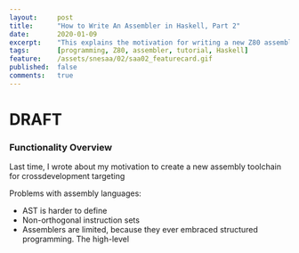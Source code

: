 ```yaml
---
layout:     post
title:      "How to Write An Assembler in Haskell, Part 2"
date:       2020-01-09
excerpt:    "This explains the motivation for writing a new Z80 assembler in the 20th century"
tags:       [programming, Z80, assembler, tutorial, Haskell]
feature:    /assets/snesaa/02/saa02_featurecard.gif
published:  false
comments:   true
---
```

# DRAFT

### Functionality Overview

Last time, I wrote about my motivation to create a new assembly toolchain for crossdevelopment targeting

Problems with assembly languages:

* AST is harder to define
* Non-orthogonal instruction sets
* Assemblers are limited, because they ever embraced structured programming. The high-level
